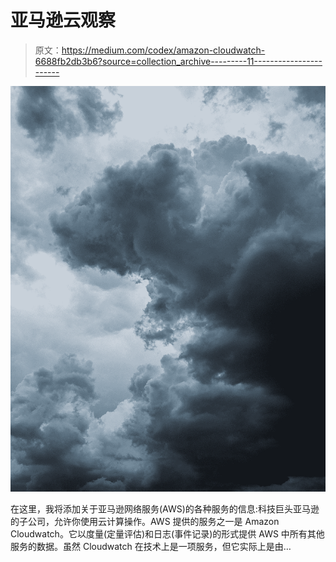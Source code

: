 # 亚马逊云观察

> 原文：<https://medium.com/codex/amazon-cloudwatch-6688fb2db3b6?source=collection_archive---------11----------------------->

![](img/ae9a730e8a840e459f124e95640c0b98.png)

在这里，我将添加关于亚马逊网络服务(AWS)的各种服务的信息:科技巨头亚马逊的子公司，允许你使用云计算操作。AWS 提供的服务之一是 Amazon Cloudwatch。它以度量(定量评估)和日志(事件记录)的形式提供 AWS 中所有其他服务的数据。虽然 Cloudwatch 在技术上是一项服务，但它实际上是由…